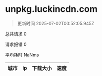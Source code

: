 
  # unpkg.luckincdn.com

  > 更新时间 2025-07-02T00:52:05.945Z
  
  总共请求 0

  请求报错 0

  平均耗时 NaNms

|城市|ip|下载大小|速度|
|-----|----------|---|---|

  